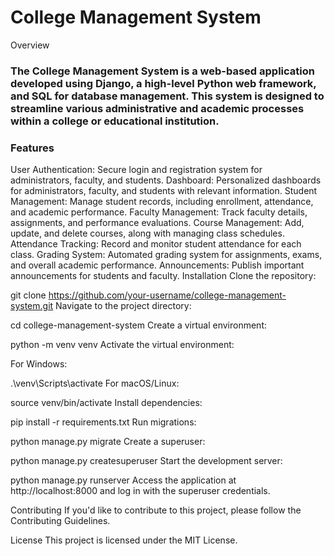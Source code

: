 # College Management System
Overview

### The College Management System is a web-based application developed using Django, a high-level Python web framework, and SQL for database management. This system is designed to streamline various administrative and academic processes within a college or educational institution.

### Features
User Authentication: Secure login and registration system for administrators, faculty, and students.
Dashboard: Personalized dashboards for administrators, faculty, and students with relevant information.
Student Management: Manage student records, including enrollment, attendance, and academic performance.
Faculty Management: Track faculty details, assignments, and performance evaluations.
Course Management: Add, update, and delete courses, along with managing class schedules.
Attendance Tracking: Record and monitor student attendance for each class.
Grading System: Automated grading system for assignments, exams, and overall academic performance.
Announcements: Publish important announcements for students and faculty.
Installation
Clone the repository:



git clone https://github.com/your-username/college-management-system.git
Navigate to the project directory:


cd college-management-system
Create a virtual environment:


python -m venv venv
Activate the virtual environment:

For Windows:


.\venv\Scripts\activate
For macOS/Linux:


source venv/bin/activate
Install dependencies:


pip install -r requirements.txt
Run migrations:

python manage.py migrate
Create a superuser:


python manage.py createsuperuser
Start the development server:

python manage.py runserver
Access the application at http://localhost:8000 and log in with the superuser credentials.

Contributing
If you'd like to contribute to this project, please follow the Contributing Guidelines.

License
This project is licensed under the MIT License.
